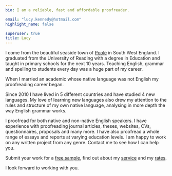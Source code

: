 ```yaml
---
bio: I am a reliable, fast and affordable proofreader.

email: "lucy.kennedy@hotmail.com"
highlight_name: false

superuser: true
title: Lucy
---
```


I come from the beautiful seaside town of [Poole](https://www.pooletourism.com/) in South West England. I graduated from the University of Reading with a degree in Education and taught in primary schools for the next 10 years. Teaching English, grammar and spelling to students every day was a huge part of my career.

When I married an academic whose native language was not English my proofreading career began. 

Since 2010 I have lived in 5 different countries and have studied 4 new languages. My love of learning new languages also drew my attention to the rules and structure of my own native language, analysing in more depth the way English grammar works. 

I proofread for both native and non-native English speakers. I have experience with proofreading journal articles, theses, websites, CVs, questionnaires, proposals and many more. I have also proofread a whole range of essays and reports at varying education levels. I am happy to work on any written project from any genre. Contact me to see how I can help you.

Submit your work for a [free sample](free-sample/), find out about my [service](service/) and my [rates](rate/).

I look forward to working with you.
